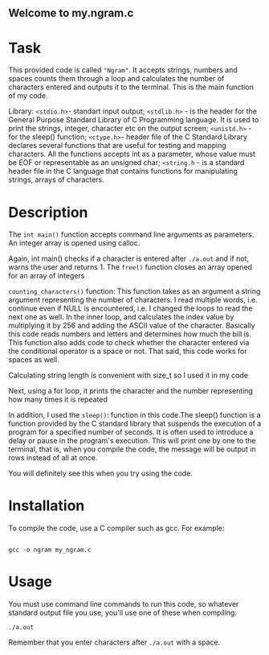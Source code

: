## Welcome to my.ngram.c

# Task

This provided code is called `"Ngram"`. It accepts strings, numbers and spaces counts them through a loop and calculates the number of characters entered and outputs it to the terminal. This is the main function of my code.

Library: `<stdio.h>`- standart input output; `<stdlib.h>` -  is the header for the General Purpose Standard Library of C Programming language. It is used to print the strings, integer, character etc on the output screen; `<unistd.h>` - for the sleep() function; `<ctype.h>`- header file of the C Standard Library declares several functions that are useful for testing and mapping characters. All the functions accepts int as a parameter, whose value must be EOF or representable as an unsigned char; `<string.h` - is a standard header file in the C language that contains functions for manipulating strings, arrays of characters.

# Description

The `int main()` function accepts command line arguments as parameters. An integer array is opened using calloc.

 Again, int main() checks if a character is entered after `./a.out` and if not, warns the user and returns 1.
 The `free()` function closes an array opened for an array of integers

`counting_characters()` function: This function takes as an argument a string argument representing the number of characters. I read multiple words, i.e. continue even if NULL is encountered, i.e. I changed the loops to read the next one as well. In the inner loop, and calculates the index value by multiplying it by 256 and adding the ASCII value of the character. Basically this code reads numbers and letters and determines how much the bill is. This function also adds code to check whether the character entered via the conditional operator is a space or not. That said, this code works for spaces as well.

 Calculating string length is convenient with size_t so I used it in my code

 Next, using a for loop, it prints the character and the number representing how many times it is repeated

In addition, I used the `sleep()`: function in this code.The sleep() function is a function provided by the C standard library that suspends the execution of a program for a specified number of seconds. It is often used to introduce a delay or pause in the program's execution. This will print one by one to the terminal, that is, when you compile the code, the message will be output in rows instead of all at once.
    
 You will definitely see this when you try using the code.

# Installation

To compile the code, use a C compiler such as gcc. For example:
```

gcc -o ngram my_ngram.c
```
# Usage

You must use command line commands to run this code, so whatever standard output file you use, you'll use one of these when compiling: 
```
./a.out 
```
Remember that you enter characters after `./a.out` with a space.
